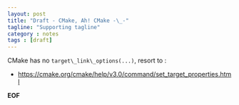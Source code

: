 ```yaml
---
layout: post
title: "Draft - CMake, Ah! CMake -\_-"
tagline: "Supporting tagline"
category : notes
tags : [draft]
---
```


CMake has no `target\_link\_options(...)`, resort to :



* <https://cmake.org/cmake/help/v3.0/command/set_target_properties.html>

__EOF__
